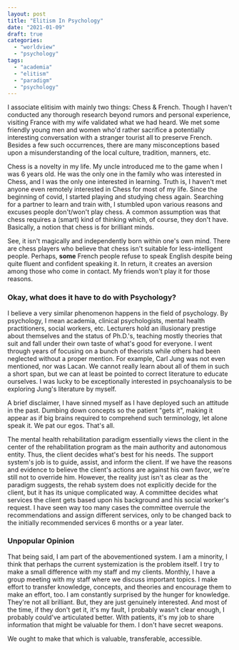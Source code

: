 ```yaml
---
layout: post
title: "Elitism In Psychology"
date: "2021-01-09"
draft: true
categories: 
  - "worldview"
  - "psychology"
tags: 
  - "academia"
  - "elitism"
  - "paradigm"
  - "psychology"
---
```


I associate elitisim with mainly two things: Chess & French. Though I haven't conducted any thorough research beyond rumors and personal experience, visiting France with my wife validated what we had heard. We met some friendly young men and women who'd rather sacrifice a potentially interesting conversation with a stranger tourist all to preserve French. Besides a few such occurrences, there are many misconceptions based upon a misunderstanding of the local culture, tradition, manners, etc.

Chess is a novelty in my life. My uncle introduced me to the game when I was 6 years old. He was the only one in the family who was interested in Chess, and I was the only one interested in learning. Truth is, I haven't met anyone even remotely interested in Chess for most of my life. Since the beginning of covid, I started playing and studying chess again. Searching for a partner to learn and train with, I stumbled upon various reasons and excuses people don't/won't play chess. A common assumption was that chess requires a (smart) kind of thinking which, of course, they don't have. Basically, a notion that chess is for brilliant minds.

See, it isn't magically and independently born within one's own mind. There are chess players who believe that chess isn't suitable for less-intelligent people. Perhaps, **some** French people refuse to speak English despite being quite fluent and confident speaking it. In return, it creates an aversion among those who come in contact. My friends won't play it for those reasons.

### Okay, what does it have to do with Psychology?

I believe a very similar phenomenon happens in the field of psychology. By psychology, I mean academia, clinical psychologists, mental health practitioners, social workers, etc. Lecturers hold an illusionary prestige about themselves and the status of Ph.D.'s, teaching mostly theories that suit and fall under their own taste of what's good for everyone. I went through years of focusing on a bunch of theorists while others had been neglected without a proper mention. For example, Carl Jung was not even mentioned, nor was Lacan. We cannot really learn about all of them in such a short span, but we can at least be pointed to correct literature to educate ourselves. I was lucky to be exceptionally interested in psychoanalysis to be exploring Jung's literature by myself.

A brief disclaimer, I have sinned myself as I have deployed such an attitude in the past. Dumbing down concepts so the patient "gets it", making it appear as if big brains required to comprehend such terminology, let alone speak it. We pat our egos. That's all.

The mental health rehabilitation paradigm essentially views the client in the center of the rehabilitation program as the main authority and autonomous entity. Thus, the client decides what's best for his needs. The support system's job is to guide, assist, and inform the client. If we have the reasons and evidence to believe the client's actions are against his own favor, we're still not to override him. However, the reality just isn't as clear as the paradigm suggests, the rehab system does not explicitly decide for the client, but it has its unique complicated way. A committee decides what services the client gets based upon his background and his social worker's request. I have seen way too many cases the committee overrule the recommendations and assign different services, only to be changed back to the initially recommended services 6 months or a year later.

### Unpopular Opinion

That being said, I am part of the abovementioned system. I am a minority, I think that perhaps the current systemization is the problem itself. I try to make a small difference with my staff and my clients. Monthly, I have a group meeting with my staff where we discuss important topics. I make effort to transfer knowledge, concepts, and theories and encourage them to make an effort, too. I am constantly surprised by the hunger for knowledge. They're not all brilliant. But, they are just genuinely interested. And most of the time, if they don't get it, it's my fault, I probably wasn't clear enough, I probably could've articulated better. With patients, it's my job to share information that might be valuable for them. I don't have secret weapons.

We ought to make that which is valuable, transferable, accessible.
